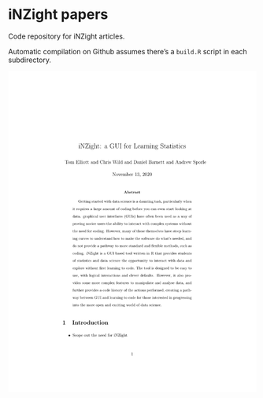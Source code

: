 
# iNZight papers

Code repository for iNZight articles.

Automatic compilation on Github assumes there’s a `build.R` script in
each subdirectory.

![iNZight 2021 paper](figure/2021_inzight.png)
